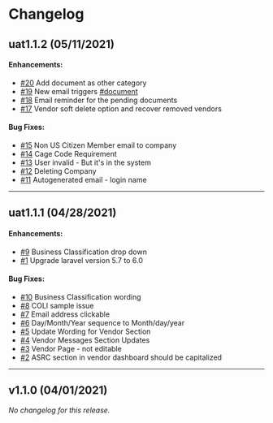 # Changelog

## uat1.1.2 (05/11/2021)

#### Enhancements:

- [#20](https://docs.zoho.com/sheet/open/ahzhoa0c2fa8f734248abbf1b16d11ae9c5d0?sheet=Sheet1&range=B21) Add document as other category
- [#19](https://docs.zoho.com/sheet/open/ahzhoa0c2fa8f734248abbf1b16d11ae9c5d0?sheet=Sheet1&range=B20) New email triggers [#document](https://docs.zoho.com/ws/project/file/1nvs6a8815f1fc0ca4b86b05e47405b222462)
- [#18](https://docs.zoho.com/sheet/open/ahzhoa0c2fa8f734248abbf1b16d11ae9c5d0?sheet=Sheet1&range=B19) Email reminder for the pending documents
- [#17](https://docs.zoho.com/sheet/open/ahzhoa0c2fa8f734248abbf1b16d11ae9c5d0?sheet=Sheet1&range=B18) Vendor soft delete option and recover removed vendors

#### Bug Fixes:

- [#15](https://docs.zoho.com/sheet/open/ahzhoa0c2fa8f734248abbf1b16d11ae9c5d0?sheet=Sheet1&range=B16) Non US Citizen Member email to company
- [#14](https://docs.zoho.com/sheet/open/ahzhoa0c2fa8f734248abbf1b16d11ae9c5d0?sheet=Sheet1&range=B15) Cage Code Requirement
- [#13](https://projects.zoho.com/portal/simform#buginfo/688906000015089443/688906000029866881) User invalid - But it's in the system
- [#12](https://projects.zoho.com/portal/simform#buginfo/688906000015089443/688906000029866722) Deleting Company
- [#11](https://projects.zoho.com/portal/simform#buginfo/688906000015089443/688906000029776901) Autogenerated email - login name

---

## uat1.1.1 (04/28/2021)

#### Enhancements:

- [#9](https://projects.zoho.com/portal/simform#buginfo/688906000015089443/688906000029519408) Business Classification drop down
- [#1](#) Upgrade laravel version 5.7 to 6.0

#### Bug Fixes:

- [#10](https://projects.zoho.com/portal/simform#buginfo/688906000015089443/688906000029519377) Business Classification wording
- [#8](https://projects.zoho.com/portal/simform#buginfo/688906000015089443/688906000029519453) COLI sample issue
- [#7](https://projects.zoho.com/portal/simform#buginfo/688906000015089443/688906000029519476) Email address clickable
- [#6](https://projects.zoho.com/portal/simform#buginfo/688906000015089443/688906000029519493) Day/Month/Year sequence to Month/day/year
- [#5](https://projects.zoho.com/portal/simform#buginfo/688906000015089443/688906000029519510) Update Wording for Vendor Section
- [#4](https://projects.zoho.com/portal/simform#buginfo/688906000015089443/688906000029519527) Vendor Messages Section Updates
- [#3](https://projects.zoho.com/portal/simform#buginfo/688906000015089443/688906000029609049) Vendor Page - not editable
- [#2](https://projects.zoho.com/portal/simform#buginfo/688906000015089443/688906000029609127) ASRC section in vendor dashboard should be capitalized

---

## v1.1.0 (04/01/2021)
*No changelog for this release.*
